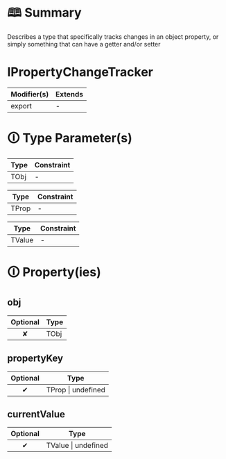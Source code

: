# &#128366; Summary

Describes a type that specifically tracks changes in an object property, or simply something that can have a getter and/or setter

# IPropertyChangeTracker

| Modifier(s)                            | Extends                                    |
|----------------------------------------|--------------------------------------------|
| export | - |

# &#128712; Type Parameter(s)

| Type | Constraint |
| ---- | ---------- |
| TObj | -          |

| Type  | Constraint |
| ----- | ---------- |
| TProp | -          |

| Type   | Constraint |
| ------ | ---------- |
| TValue | -          |

# &#128712; Property(ies)

## obj

| Optional                           | Type                         |
|:----------------------------------:|------------------------------|
| ✘ | TObj |

## propertyKey

| Optional                           | Type                         |
|:----------------------------------:|------------------------------|
| ✔ | TProp &#124; undefined |

## currentValue

| Optional                           | Type                         |
|:----------------------------------:|------------------------------|
| ✔ | TValue &#124; undefined |